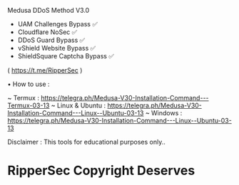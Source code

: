 Medusa DDoS Method V3.0

- UAM Challenges Bypass ✅
- Cloudflare NoSec ✅
- DDoS Guard Bypass ✅
- vShield Website Bypass ✅
- ShieldSquare Captcha Bypass ✅
  
( https://t.me/RipperSec )

• How to use :

~ Termux : https://telegra.ph/Medusa-V30-Installation-Command---Termux-03-13
~ Linux & Ubuntu : https://telegra.ph/Medusa-V30-Installation-Command---Linux--Ubuntu-03-13
~ Windows : https://telegra.ph/Medusa-V30-Installation-Command---Linux--Ubuntu-03-13

Disclaimer : This tools for educational purposes only..

# RipperSec Copyright Deserves #
